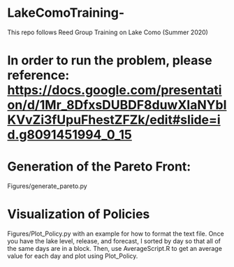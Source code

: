# LakeComoTraining-
This repo follows Reed Group Training on Lake Como (Summer 2020)

# In order to run the problem, please reference: https://docs.google.com/presentation/d/1Mr_8DfxsDUBDF8duwXIaNYbIKVvZi3fUpuFhestZFZk/edit#slide=id.g8091451994_0_15

# Generation of the Pareto Front: 
Figures/generate_pareto.py

# Visualization of Policies 
Figures/Plot_Policy.py with an example for how to format the text file. Once you have the lake level, release, and forecast, I sorted by day so that all of the same days are in a block. Then, use AverageScript.R to get an average value for each day and plot using Plot_Policy.
